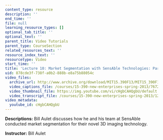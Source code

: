 ```yaml
---
content_type: resource
description: ''
end_time: ''
file: null
learning_resource_types: []
optional_tab_title: ''
optional_text: ''
parent_title: Video Tutorials
parent_type: CourseSection
related_resources_text: ''
resource_index_text: ''
resourcetype: Video
start_time: ''
title: 'Lecture 10: Market Segmentation with SensAble Technologies: Part II'
uid: 878cde3f-738f-a0b2-888b-e8a75b88054c
video_files:
  archive_url: http://www.archive.org/download/MIT15.390F13/MIT15_390F13_lec10_300k.mp4
  video_captions_file: /courses/15-390-new-enterprises-spring-2013/76722b1230205ea2843f79532e89e9ef_cHgbCAHQgbU.vtt
  video_thumbnail_file: https://img.youtube.com/vi/cHgbCAHQgbU/default.jpg
  video_transcript_file: /courses/15-390-new-enterprises-spring-2013/12a4948348c446191ba52c9fadaa063c_cHgbCAHQgbU.pdf
video_metadata:
  youtube_id: cHgbCAHQgbU
---
```


**Descriptions:** Bill Aulet discusses how he and his team at SensAble conducted market segmentation for their novel 3D imaging technology.

**Instructor:** Bill Aulet